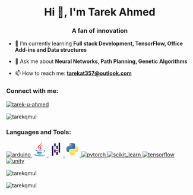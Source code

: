 <h1 align="center">Hi 👋, I'm Tarek Ahmed</h1>
<h3 align="center">A fan of innovation</h3>

- 🌱 I’m currently learning **Full stack Development, TensorFlow, Office Add-ins and Data structures**

- 💬 Ask me about **Neural Networks, Path Planning, Genetic Algorithms**

- 📫 How to reach me:  **tarekat357@outlook.com**

<h3 align="left">Connect with me:</h3>
<p align="left">
<a href="https://linkedin.com/in/tarek-u-ahmed" target="blank"><img align="center" src="https://raw.githubusercontent.com/rahuldkjain/github-profile-readme-generator/master/src/images/icons/Social/linked-in-alt.svg" alt="tarek-u-ahmed" height="30" width="40" /></a>
</p>


<p><img align="center" src="https://github-readme-stats.vercel.app/api/top-langs?username=tarekqmul&show_icons=true&locale=en&layout=compact" alt="tarekqmul" /></p>

<h3 align="left">Languages and Tools:</h3>
<p align="left"> <a href="https://www.arduino.cc/" target="_blank" rel="noreferrer"> <img src="https://cdn.worldvectorlogo.com/logos/arduino-1.svg" alt="arduino" width="40" height="40"/> </a> <a href="https://www.java.com" target="_blank" rel="noreferrer"> <img src="https://raw.githubusercontent.com/devicons/devicon/master/icons/java/java-original.svg" alt="java" width="40" height="40"/> </a> <a href="https://pandas.pydata.org/" target="_blank" rel="noreferrer"> <img src="https://raw.githubusercontent.com/devicons/devicon/2ae2a900d2f041da66e950e4d48052658d850630/icons/pandas/pandas-original.svg" alt="pandas" width="40" height="40"/> </a> <a href="https://www.python.org" target="_blank" rel="noreferrer"> <img src="https://raw.githubusercontent.com/devicons/devicon/master/icons/python/python-original.svg" alt="python" width="40" height="40"/> </a> <a href="https://pytorch.org/" target="_blank" rel="noreferrer"> <img src="https://www.vectorlogo.zone/logos/pytorch/pytorch-icon.svg" alt="pytorch" width="40" height="40"/> </a> <a href="https://scikit-learn.org/" target="_blank" rel="noreferrer"> <img src="https://upload.wikimedia.org/wikipedia/commons/0/05/Scikit_learn_logo_small.svg" alt="scikit_learn" width="40" height="40"/> </a> <a href="https://www.tensorflow.org" target="_blank" rel="noreferrer"> <img src="https://www.vectorlogo.zone/logos/tensorflow/tensorflow-icon.svg" alt="tensorflow" width="40" height="40"/> </a> <a href="https://unity.com/" target="_blank" rel="noreferrer"> <img src="https://www.vectorlogo.zone/logos/unity3d/unity3d-icon.svg" alt="unity" width="40" height="40"/> </a> </p>

<p><img align="center" src="https://github-readme-stats.vercel.app/api/top-langs?username=tarekqmul&show_icons=true&locale=en&layout=compact" alt="tarekqmul" /></p>

<p><img align="center" src="https://github-readme-streak-stats.herokuapp.com/?user=tarekqmul&" alt="tarekqmul" /></p>

